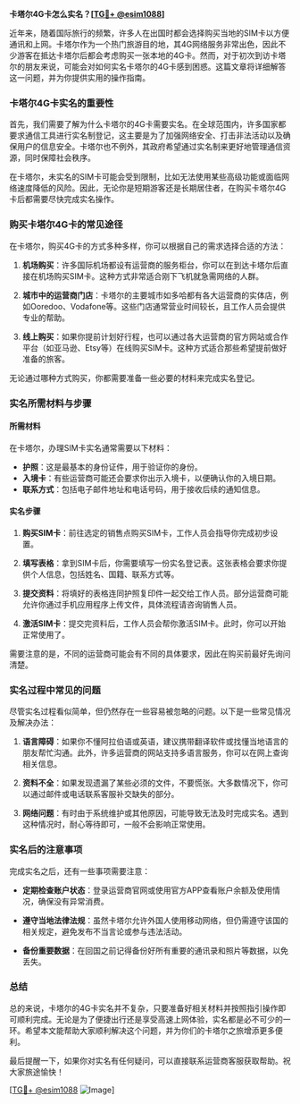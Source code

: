 **卡塔尔4G卡怎么实名？[[TG💪+ @esim1088](https://t.me/s/esim1088)]**

近年来，随着国际旅行的频繁，许多人在出国时都会选择购买当地的SIM卡以方便通讯和上网。卡塔尔作为一个热门旅游目的地，其4G网络服务非常出色，因此不少游客在抵达卡塔尔后都会考虑购买一张本地的4G卡。然而，对于初次到访卡塔尔的朋友来说，可能会对如何实名卡塔尔的4G卡感到困惑。这篇文章将详细解答这一问题，并为你提供实用的操作指南。

### 卡塔尔4G卡实名的重要性

首先，我们需要了解为什么卡塔尔的4G卡需要实名。在全球范围内，许多国家都要求通信工具进行实名制登记，这主要是为了加强网络安全、打击非法活动以及确保用户的信息安全。卡塔尔也不例外，其政府希望通过实名制来更好地管理通信资源，同时保障社会秩序。

在卡塔尔，未实名的SIM卡可能会受到限制，比如无法使用某些高级功能或面临网络速度降低的风险。因此，无论你是短期游客还是长期居住者，在购买卡塔尔4G卡后都需要尽快完成实名操作。

### 购买卡塔尔4G卡的常见途径

在卡塔尔，购买4G卡的方式多种多样，你可以根据自己的需求选择合适的方法：

1. **机场购买**：许多国际机场都设有运营商的服务柜台，你可以在到达卡塔尔后直接在机场购买SIM卡。这种方式非常适合刚下飞机就急需网络的人群。

2. **城市中的运营商门店**：卡塔尔的主要城市如多哈都有各大运营商的实体店，例如Ooredoo、Vodafone等。这些门店通常营业时间较长，且工作人员会提供专业的帮助。

3. **线上购买**：如果你提前计划好行程，也可以通过各大运营商的官方网站或合作平台（如亚马逊、Etsy等）在线购买SIM卡。这种方式适合那些希望提前做好准备的旅客。

无论通过哪种方式购买，你都需要准备一些必要的材料来完成实名登记。

### 实名所需材料与步骤

#### 所需材料
在卡塔尔，办理SIM卡实名通常需要以下材料：
- **护照**：这是最基本的身份证件，用于验证你的身份。
- **入境卡**：有些运营商可能还会要求你出示入境卡，以便确认你的入境日期。
- **联系方式**：包括电子邮件地址和电话号码，用于接收后续的通知信息。

#### 实名步骤
1. **购买SIM卡**：前往选定的销售点购买SIM卡，工作人员会指导你完成初步设置。
   
2. **填写表格**：拿到SIM卡后，你需要填写一份实名登记表。这张表格会要求你提供个人信息，包括姓名、国籍、联系方式等。

3. **提交资料**：将填好的表格连同护照复印件一起交给工作人员。部分运营商可能允许你通过手机应用程序上传文件，具体流程请咨询销售人员。

4. **激活SIM卡**：提交完资料后，工作人员会帮你激活SIM卡。此时，你可以开始正常使用了。

需要注意的是，不同的运营商可能会有不同的具体要求，因此在购买前最好先询问清楚。

### 实名过程中常见的问题

尽管实名过程看似简单，但仍然存在一些容易被忽略的问题。以下是一些常见情况及解决办法：

1. **语言障碍**：如果你不懂阿拉伯语或英语，建议携带翻译软件或找懂当地语言的朋友帮忙沟通。此外，许多运营商的网站支持多语言服务，你可以在网上查询相关信息。

2. **资料不全**：如果发现遗漏了某些必须的文件，不要慌张。大多数情况下，你可以通过邮件或电话联系客服补交缺失的部分。

3. **网络问题**：有时由于系统维护或其他原因，可能导致无法及时完成实名。遇到这种情况时，耐心等待即可，一般不会影响正常使用。

### 实名后的注意事项

完成实名之后，还有一些事项需要注意：

- **定期检查账户状态**：登录运营商官网或使用官方APP查看账户余额及使用情况，确保没有异常消费。
  
- **遵守当地法律法规**：虽然卡塔尔允许外国人使用移动网络，但仍需遵守该国的相关规定，避免发布不当言论或参与违法活动。

- **备份重要数据**：在回国之前记得备份好所有重要的通讯录和照片等数据，以免丢失。

### 总结

总的来说，卡塔尔的4G卡实名并不复杂，只要准备好相关材料并按照指引操作即可顺利完成。无论是为了便捷出行还是享受高速上网体验，实名都是必不可少的一环。希望本文能帮助大家顺利解决这个问题，并为你们的卡塔尔之旅增添更多便利。

最后提醒一下，如果你对实名有任何疑问，可以直接联系运营商客服获取帮助。祝大家旅途愉快！

[[TG💪+ @esim1088](https://t.me/s/esim1088) ![Image](https://i.postimg.cc/4NQfJmqS/Snipaste-2025-05-13-00-14-12.png)]